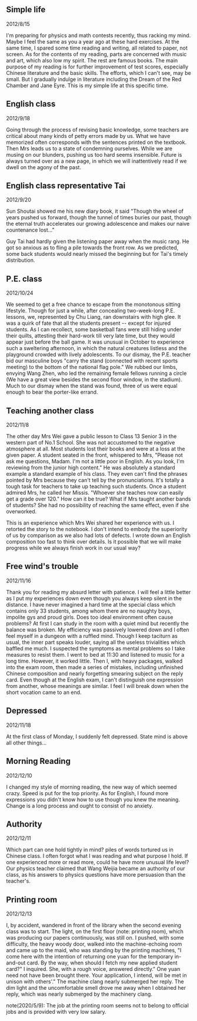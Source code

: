 ## Simple life
2012/8/15

I'm preparing for physics and math contests recently, thus racking my mind. Maybe I feel the same as you a year ago at these hard exercises. At the same time, I spared some time reading and writing, all related to paper, not screen. As for the contents of my reading, parts are concerned with music and art, which also low my spirit. The rest are famous books. The main purpose of my reading is for further improvement of test scores, especially Chinese literature and the basic skills. The efforts, which I can't see, may be small. But I gradually indulge in literature including the Dream of the Red Chamber and Jane Eyre. This is my simple life at this specific time.

## English class
2012/9/18

Going through the process of revising basic knowledge,
some teachers are critical about many kinds of petty errors made by us.
What we have memorized often corresponds with the sentences printed on
the textbook. Then Mrs leads us to a state of condemning ourselves.
While we are musing on our blunders, pushing us too hard seems insensible. Future is always turned over as a new page, in which
we will inattentively read if we dwell on the agony of the past.

## English class representative Tai
2012/9/20

Sun Shoutai showed me his new diary book, it said "Though
the wheel of years pushed us forward, though the tunnel of times buries our past, though the eternal truth accelerates our growing adolescence and makes our naive countenance lost..."

Guy Tai had hardly given the listening paper away when the music rang.
He got so anxious as to fling a pile towards the front row. As we
predicted, some back students would nearly missed the beginning but
for Tai's timely distribution.

## P.E. class
2012/10/24

We seemed to get a free chance to escape from the monotonous sitting lifestyle. Though for just a while, after concealing two-week-long
P.E. lessons, we, represented by Chu Liang, ran downstairs with high glee. It was a quirk of fate that all the students present -- except
for injured students. As I can recollect, some basketball fans were still hiding under their quilts, attesting their hard-work
till very late time, but they would appear just before the ball game.
It was unusual in October to experience such a sweltering afternoon, in
which the natural creatures listless and the playground crowded with lively adolescents. To our dismay, the P.E. teacher bid our masculine boys "carry the stand (connected with recent sports meeting) to the bottom of the national flag pole." We rubbed our limbs, envying Wang Zhen, who led the remaining female fellows running a circle (We have a great view besides the second floor window, in the stadium). Much to
our dismay when the stand was found, three of us were equal enough to bear the porter-like errand.

## Teaching another class
2012/11/8

The other day Mrs Wei gave a public lesson to Class 13 Senior 3 in the western part of No.1 School. She was not accustomed to the negative
atmosphere at all. Most students lost their books and were at a loss
at the given paper. A student seated in the front, whispered to Mrs,
"Please not ask me questions, Madam. I'm not a little poor in English.
As you look, I'm reviewing from the junior high content." He was
absolutely a standard example a standard example of his class. They even
can't find the phrases pointed by Mrs because they can't tell by
the pronunciations. It's totally a tough task for teachers to take up
teaching such students. Once a student admired Mrs, he called her
Missis. "Whoever she teaches now can easily get a grade over 120."
How can it be true? What if Mrs taught another bands of students?
She had no possibility of reaching the same effect, even if she
overworked.

This is an experience which Mrs Wei shared her experience with us.
I retorted the story to the notebook. I don't intend to embody the
superiority of us by comparison as we also had lots of defects.
I wrote down an English composition too fast to think over details.
Is it possible that we will make progress while we always finish work in our usual way?

## Free wind's trouble
2012/11/16

Thank you for reading my absurd letter with patience. I will
feel a little better as I put my experiences down even though
you always keep silent in the distance. I have never imagined
a hard time at the special class which contains only 33 students,
among whom there are no naughty boys, impolite gys and proud
girls. Does too ideal environment often cause problems?
At first I can study in the room with a quiet mind but recently
the balance was broken. My efficiency was passively
lowered down and I often feel myself in a dungeon with a
ruffled mind. Though I keep taciturn as usual, the inner part
speaks louder, saying all the useless trivialities which
baffled me much.
I suspected the symptoms as mental problems so I take
measures to resist them. I went to bed at 11:30 and listened
to music for a long time. However, it worked little. Then I,
with heavy packages, walked into the exam room, then made a
series of mistakes, including unfinished Chinese composition and nearly forgetting smearing subject on the reply card. Even though at the English exam, I can't
distinguish one expression from another, whose meanings are similar.
I feel I will break down when the short vocation came to an end.

## Depressed
2012/11/18

At the first class of Monday, I suddenly felt depressed.
State mind is above all other things...

## Morning Reading
2012/12/10

I changed my style of morning reading, the new way of which seemed crazy.
Speed is put for the top priority. As for English, I found more expressions
you didn't know how to use though you knew the meaning. Change is
a long process and ought to consist of no anxiety.

## Authority
2012/12/11

Which part can one hold tightly in mind? piles of words tortured us in
Chinese class. I often forgot what I was reading and what purpose I hold.
If one experienced more or read more, could he have more unusual life
level? Our physics teacher claimed that Wang Weijia became an authority
of our class, as his answers to physics questions have more persuasion
than the teacher's.

## Printing room
2012/12/13

I, by accident, wandered in front of the library when the second
evening class was to start. The light, on the first floor (note: printing room), which
was producing our papers continuously, was still on. I pushed,
with some difficulty, the heavy woody door, walked into the
machine-echoing room and came up to the maid, who was standing by
the printing machines, "I come here with the intention of returning
one yuan for the temporary in-and-out card. By the way, when should I fetch my new applied student card?" I inquired. She, with a rough voice,
answered directly." One yuan need not have been brought there.
Your application, I intend, will be met in unison with others'."
The machine clang nearly submerged her reply. The dim light
and the uncomfortable smell drove me away when I obtained her reply,
which was nearly submerged by the machinery clang.

note(2020/5/9): The job at the printing room seems not to belong to official jobs and is provided with very low salary.
